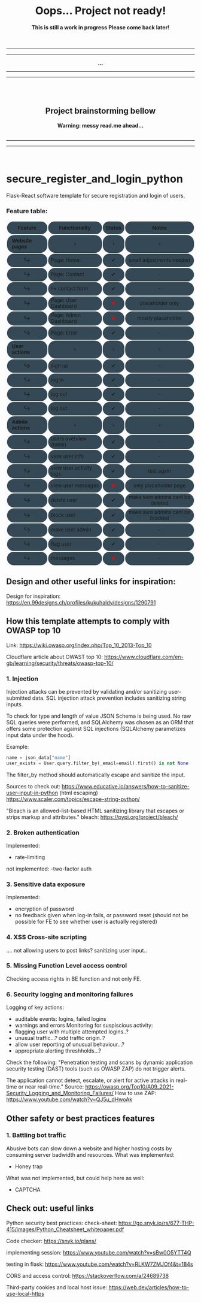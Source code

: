 <div align="center">
  <br>
  <h1><b>Oops... Project not ready!</b></h1>
  <strong>This is still a work in progress</strong>
  <strong>Please come back later!</strong>
</div>
<br>
<br>
<hr>
<hr>
<div align="center">
  <p><b>...</b></p>
</div>
<hr>
<hr>
<br>
<div align="center">
  <br>
  <h2><b>Project brainstorming bellow</b></h2>
  <strong>Warning: messy read.me ahead...</strong>
</div>
<br>
<hr>
<hr>
<br>

# secure_register_and_login_python
Flask-React software template for secure registration and login of users.

### Feature table:


<table style="border-collapse:separate;">
    <tr>
    <th style="background: #344955; border-radius:20px; border: 5px solid transparent"><small><b>Feature</b></small></th>
    <th style="background: #344955; border-radius:20px"><small><b>Functionality</b></small></th>
    <th style="background: #344955; border-radius:20px"><small><b>Status</b></small></th>
    <th style="background: #344955; border-radius:20px"><small><b>Notes</b></small></th>
  </tr>
  <tr>
    <td style="background: #344955; border-radius:20px; border: 5px solid transparent"><small><b>Website pages</b></small></td>
    <td style="background: #344955; border-radius:20px; text-align: center"><small>⤵</small></td>
    <td style="background: #344955; border-radius:20px; text-align: center"><small>⤵</small></td>
    <td style="background: #344955; border-radius:20px; text-align: center"><small>⤵</small></td>
  </tr>
  <tr>
    <td style="background: #344955; border-radius:20px; border: 5px solid transparent; text-align: center">↪</td>
    <td style="background: #344955; border-radius:20px"><small>Page: Home</small></td>
    <td style="background: #344955; border-radius:20px; text-align: center"><small>✔</small></td>
    <td style="background: #344955; border-radius:20px; text-align: center"><small>small adjustments needed</small></td>
  </tr>
  <tr>
    <td style="background: #344955; border-radius:20px; border: 5px solid transparent; text-align: center">↪</td>
    <td style="background: #344955; border-radius:20px"><small>Page: Contact</small></td>
    <td style="background: #344955; border-radius:20px; text-align: center"><small>✔</small></td>
    <td style="background: #344955; border-radius:20px; text-align: center"><small>-</small></td>
  </tr>
  <tr>
    <td style="background: #344955; border-radius:20px; border: 5px solid transparent; text-align: center">↪</td>
    <td style="background: #344955; border-radius:20px"><small> ↪ contact form</small></td>
    <td style="background: #344955; border-radius:20px; text-align: center"><small>✔</small></td>
    <td style="background: #344955; border-radius:20px; text-align: center"><small>-</small></td>
  </tr>
  <tr>
    <td style="background: #344955; border-radius:20px; border: 5px solid transparent; text-align: center">↪</td>
    <td style="background: #344955; border-radius:20px"><small>Page: User Dashboard</small></td>
    <td style="background: #344955; border-radius:20px; text-align: center; color: red;"><small>✘</small></td>
    <td style="background: #344955; border-radius:20px; text-align: center"><small>placeholder only</small></td>
  </tr>
  <tr>
    <td style="background: #344955; border-radius:20px; border: 5px solid transparent; text-align: center">↪</td>
    <td style="background: #344955; border-radius:20px"><small>Page: Admin Dashboard</small></td>
    <td style="background: #344955; border-radius:20px; text-align: center; color: red;"><small>✘</small></td>
    <td style="background: #344955; border-radius:20px; text-align: center"><small>mostly placeholder</small></td>
  </tr>
  <tr>
    <td style="background: #344955; border-radius:20px; border: 5px solid transparent; text-align: center">↪</td>
    <td style="background: #344955; border-radius:20px"><small>Page: Error</small></td>
    <td style="background: #344955; border-radius:20px; text-align: center"><small>✔</small></td>
    <td style="background: #344955; border-radius:20px; text-align: center"><small>-</small></td>
  </tr>
  <tr>
    <td style="background: #344955; border-radius:20px; border: 5px solid transparent"><small><b>User actions</b></small></td>
    <td style="background: #344955; border-radius:20px; text-align: center"><small>⤵</small></td>
    <td style="background: #344955; border-radius:20px; text-align: center"><small>⤵</small></td>
    <td style="background: #344955; border-radius:20px; text-align: center"><small>⤵</small></td>
  </tr>
  <tr>
    <td style="background: #344955; border-radius:20px; border: 5px solid transparent; text-align: center">↪</td>
    <td style="background: #344955; border-radius:20px"><small>sign up</small></td>
    <td style="background: #344955; border-radius:20px; text-align: center"><small>✔</small></td>
    <td style="background: #344955; border-radius:20px; text-align: center"><small>-</small></td>
  </tr>
  <tr>
    <td style="background: #344955; border-radius:20px; border: 5px solid transparent; text-align: center">↪</td>
    <td style="background: #344955; border-radius:20px"><small>log in</small></td>
    <td style="background: #344955; border-radius:20px; text-align: center"><small>✔</small></td>
    <td style="background: #344955; border-radius:20px; text-align: center"><small>-</small></td>
  </tr>
   <tr>
    <td style="background: #344955; border-radius:20px; border: 5px solid transparent; text-align: center">↪</td>
    <td style="background: #344955; border-radius:20px"><small>log out</small></td>
    <td style="background: #344955; border-radius:20px; text-align: center"><small>✔</small></td>
    <td style="background: #344955; border-radius:20px; text-align: center"><small>-</small></td>
  </tr>
  <tr>
    <td style="background: #344955; border-radius:20px; border: 5px solid transparent; text-align: center">↪</td>
    <td style="background: #344955; border-radius:20px"><small>log out</small></td>
    <td style="background: #344955; border-radius:20px; text-align: center"><small>✔</small></td>
    <td style="background: #344955; border-radius:20px; text-align: center"><small>-</small></td>
  </tr>
  <tr>
    <td style="background: #344955; border-radius:20px; border: 5px solid transparent"><small><b>Admin actions</b></small></td>
    <td style="background: #344955; border-radius:20px; text-align: center"><small>⤵</small></td>
    <td style="background: #344955; border-radius:20px; text-align: center"><small>⤵</small></td>
    <td style="background: #344955; border-radius:20px; text-align: center"><small>⤵</small></td>
  </tr>
  <tr>
    <td style="background: #344955; border-radius:20px; border: 5px solid transparent; text-align: center">↪</td>
    <td style="background: #344955; border-radius:20px"><small>users overview (table)</small></td>
    <td style="background: #344955; border-radius:20px; text-align: center"><small>✔</small></td>
    <td style="background: #344955; border-radius:20px; text-align: center"><small>-</small></td>
  </tr>
  <tr>
    <td style="background: #344955; border-radius:20px; border: 5px solid transparent; text-align: center">↪</td>
    <td style="background: #344955; border-radius:20px"><small>view user info</small></td>
    <td style="background: #344955; border-radius:20px; text-align: center"><small>✔</small></td>
    <td style="background: #344955; border-radius:20px; text-align: center"><small>-</small></td>
  </tr>
  <tr>
    <td style="background: #344955; border-radius:20px; border: 5px solid transparent; text-align: center">↪</td>
    <td style="background: #344955; border-radius:20px"><small>view user activity logs</small></td>
    <td style="background: #344955; border-radius:20px; text-align: center"><small>✔</small></td>
    <td style="background: #344955; border-radius:20px; text-align: center"><small>test again</small></td>
  </tr>
  <tr>
    <td style="background: #344955; border-radius:20px; border: 5px solid transparent; text-align: center">↪</td>
    <td style="background: #344955; border-radius:20px"><small>view user messages</small></td>
    <td style="background: #344955; border-radius:20px; text-align: center; color: red;"><small>✘</small></td>
    <td style="background: #344955; border-radius:20px; text-align: center"><small>only placeholder page</small></td>
  </tr>
  <tr>
    <td style="background: #344955; border-radius:20px; border: 5px solid transparent; text-align: center">↪</td>
    <td style="background: #344955; border-radius:20px"><small>delete user</small></td>
    <td style="background: #344955; border-radius:20px; text-align: center"><small>✔</small></td>
    <td style="background: #344955; border-radius:20px; text-align: center"><small>make sure admins cant be deleted</small></td>
  </tr>
  <tr>
    <td style="background: #344955; border-radius:20px; border: 5px solid transparent; text-align: center">↪</td>
    <td style="background: #344955; border-radius:20px"><small>block user</small></td>
    <td style="background: #344955; border-radius:20px; text-align: center"><small>✔</small></td>
    <td style="background: #344955; border-radius:20px; text-align: center"><small>make sure admins cant be blocked</small></td>
  </tr>
  <tr>
    <td style="background: #344955; border-radius:20px; border: 5px solid transparent; text-align: center">↪</td>
    <td style="background: #344955; border-radius:20px"><small>make user admin</small></td>
    <td style="background: #344955; border-radius:20px; text-align: center"><small>✔</small></td>
    <td style="background: #344955; border-radius:20px; text-align: center"><small>-</small></td>
  </tr>
  <tr>
    <td style="background: #344955; border-radius:20px; border: 5px solid transparent; text-align: center">↪</td>
    <td style="background: #344955; border-radius:20px"><small>flag user</small></td>
    <td style="background: #344955; border-radius:20px; text-align: center"><small>✔</small></td>
    <td style="background: #344955; border-radius:20px; text-align: center"><small>-</small></td>
  </tr>
  <tr>
    <td style="background: #344955; border-radius:20px; border: 5px solid transparent; text-align: center">↪</td>
    <td style="background: #344955; border-radius:20px"><small>messages</small></td>
    <td style="background: #344955; border-radius:20px; text-align: center; color: red;"><small>✘</small></td>
    <td style="background: #344955; border-radius:20px; text-align: center"><small>-</small></td>
  </tr>
</table>



## Design and other useful links for inspiration:

Design for inspiration: https://en.99designs.ch/profiles/kukuhaldy/designs/1290791

## How this template attempts to comply with OWASP top 10

Link: https://wiki.owasp.org/index.php/Top_10_2013-Top_10

Cloudflare article about OWAST top 10:
https://www.cloudflare.com/en-gb/learning/security/threats/owasp-top-10/

### 1. Injection
Injection attacks can be prevented by validating and/or sanitizing user-submitted data. SQL injection attack prevention includes sanitizing string inputs.

To check for type and length of value JSON Schema is being used. No raw SQL queries were performed, and SQLAlchemy was chosen as an ORM that offers some protection against SQL injections (SQLAlchemy parametizes input data under the hood).

Example:

```python 
name = json_data["name"]
user_exists = User.query.filter_by(_email=email).first() is not None
```

The filter_by method should automatically escape and sanitize the input. 

Sources to check out:
https://www.educative.io/answers/how-to-sanitize-user-input-in-python (html escaping)
https://www.scaler.com/topics/escape-string-python/

"Bleach is an allowed-list-based HTML sanitizing library that escapes or strips markup and attributes."
bleach: https://pypi.org/project/bleach/



### 2. Broken authentication
Implemented:
- rate-limiting

not implemented:
-two-factor auth

### 3. Sensitive data exposure
Implemented:
- encryption of password
- no feedback given when log-in fails, or password reset (should not be possible for FE to see whether user is actually registered)

### 4. XSS Cross-site scripting
.... not allowing users to post links?
sanitizing user input..

### 5. Missing Function Level access control
Checking access rights in BE function and not only FE.

### 6. Security logging and monitoring failures
Logging of key actions:
- auditable events: logins, failed logins
- warnings and errors
Monitoring for suspiscious activity:
- flagging user with multiple attempted logins..?
- unusual traffic...? odd traffic origin..?
- allow user reporting of unusual behaviour...?
- appropriate alerting threshholds...?

Check the following:
"Penetration testing and scans by dynamic application security testing (DAST) tools (such as OWASP ZAP) do not trigger alerts.

The application cannot detect, escalate, or alert for active attacks in real-time or near real-time."
Source: https://owasp.org/Top10/A09_2021-Security_Logging_and_Monitoring_Failures/
How to use ZAP: https://www.youtube.com/watch?v=QJ5u_dHwoAk

## Other safety or best practices features
### 1. Battling bot traffic
Abusive bots can slow down a website and higher hosting costs by consuming server badwidth and resources. 
What was implemented:
- Honey trap

What was not implemented, but could help here as well:
- CAPTCHA

## Check out: useful links

Python security best practices:
check-sheet: https://go.snyk.io/rs/677-THP-415/images/Python_Cheatsheet_whitepaper.pdf

Code checker:
https://snyk.io/plans/




implementing session:
https://www.youtube.com/watch?v=sBw0O5YTT4Q

testing in flask:
https://www.youtube.com/watch?v=RLKW7ZMJOf4&t=184s

CORS and access control:
https://stackoverflow.com/a/24689738

Third-party cookies and local host issue:
https://web.dev/articles/how-to-use-local-https